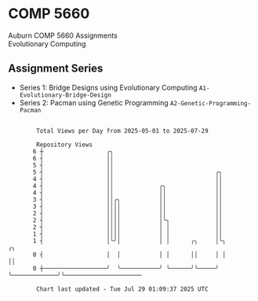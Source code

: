 # COMP 5660
Auburn COMP 5660 Assignments  
Evolutionary Computing

## Assignment Series
- Series 1: Bridge Designs using Evolutionary Computing `A1-Evolutionary-Bridge-Design`
- Series 2: Pacman using Genetic Programming `A2-Genetic-Programming-Pacman`

```

        Total Views per Day from 2025-05-01 to 2025-07-29

        Repository Views
       6 ┼                  ╭╮
       6 ┤                  ││
       5 ┤                  ││
       5 ┤                  ││                             ╭╮
       4 ┤                  ││                             ││
       4 ┤                  ││             ╭╮              ││
       4 ┤                  ││             ││              ││
       3 ┤                  ││╭╮           ││              ││
       3 ┤                  ││││           ││              ││
       2 ┤                  ││││           ││              ││
       2 ┤                  ││││           │╰╮             ││
       2 ┤                  ││││           │ │             ││
       1 ┤                  ││││           │ │             ││
       1 ┤                  │╰╯│           │ │      ╭╮     │╰╮             ╭╮
       0 ┤                  │  │           │ │      ││     │ │             ││
       0 ┼──────────────────╯  ╰───────────╯ ╰──────╯╰─────╯ ╰─────────────╯╰──────────────────────

        Chart last updated - Tue Jul 29 01:09:37 2025 UTC
        
```
